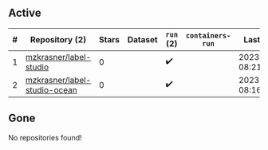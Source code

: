## Active
| # | Repository (2) | Stars | Dataset | `run` (2) | `containers-run` | Last Modified |
| --- | --- | --- | --- | --- | --- | --- |
| 1 | [mzkrasner/label-studio](https://github.com/mzkrasner/label-studio) | 0 |  | :heavy_check_mark: |  | 2023-09-18 08:21:05+00:00 |
| 2 | [mzkrasner/label-studio-ocean](https://github.com/mzkrasner/label-studio-ocean) | 0 |  | :heavy_check_mark: |  | 2023-09-18 08:16:16+00:00 |

## Gone
No repositories found!
